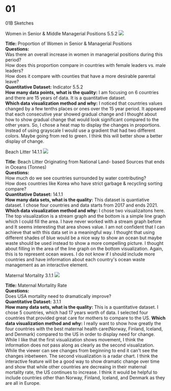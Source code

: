 # 01
01B Sketches

Women in Senior & Middle Managerial Positions 5.5.2
![](Lab01/1B/Women%20in%20Managerial%20Positions.jpg)

<b>Title:</b> Proportion of Women in Senior & Managerial Positions<br />
<b>Questions:</b><br />Was there an overall increase in women in managerial positions during this period?<br />
           How does this proportion compare in countries with female leaders vs. male leaders?<br />
           How does it compare with counties that have a more desirable parental leave?<br />
<b>Quantitative Dataset:</b> Indicator 5.5.2<br />
<b>How many data points, what is the quality:</b> I am focusing on 6 countries and there are 15 years of data. It is a quantitative dataset.<br />
<b>Which data visualization method and why:</b> I noticed that countries values changed by a few tenths places or ones over the 15 year period. It appeared that each consecutive year showed gradual change and I thought about how to show gradual change that would look significant compared to the other years. So, I chose a heat map to display the changes in proportions. Instead of using grayscale I would use a gradient that had two different colors. Maybe going from red to green. I think this will better show a better display of change. 

Beach Litter 14.1.1
![](Lab01/1B/Beach%20litter.jpg)

<b>Title</b>: Beach Litter Originating from National Land- based Sources that ends in Oceans (Tonnes)<br />
<b>Questions:</b><br /> How much do we see countries surrounded by water contributing?<br />
            How does countries like Korea who have strict garbage & recycling sorting compare?<br />
<b>Quantitative Dataset:</b> 14.1.1<br />
<b>How many data sets, what is the quality:</b> This dataset is quantiative dataset. I chose four countries and data starts from 2017 and ends 2021.<br />
<b>Which data visualization method and why:</b> I chose two visualizaitons here. The top visualization is a stream graph and the bottom is a simple line graph which I could fill the area. I have never worked with a stream graph before and It seems interesting that area shows value. I am not confident that I can achieve that with this data set in a meaningful way. I thought that using different shades of blue would be a nice way to show an ocean but maybe waste should be used instead to show a more compelling picture. I thought about filling in the area of the line graph on the bottom visualization. Again, this is to represent ocean waves. I do not know if I should include more countries and have information about each country's ocean waste management as an interactive element. 

Maternal Mortality 3.1.1
![](Lab01/1B/Maternal%20Mortality.jpg)

<b>Title:</b> Maternal Mortality Rate<br />
<b>Questions:</b><br /> Does USA mortality need to dramatically improve?<br />
<b>Quantitative Dataset:</b> 3.1.1<br />
<b>How many data sets, what is the quality:</b> This is a quantitative dataset. I chose 5 countries, which had 17 years worth of data. I selected four countries that provided great care for mothers to compare to the US. 
<b>Which data visualization method and why:</b> I really want to show how greatly the four countries with the best maternal health care(Norway, Finland, Iceland, and Denmark) compared to the US in order to display need for change. While I like that the first visualization shows movement, I think the information does not pass along as clearly as the second visualization. While the viewer can see changes from beginning to end it can't see the changes inbetween. The second visualization is a radar chart. I think the interactive feature will be a good way to show dramatic change over time and show that while other countries are decreaing in their maternal mortality rate, the US continues to increase. I think it would be helpful to include countries other than Norway, Finland, Iceland, and Denmark as they are all in Europe. 
